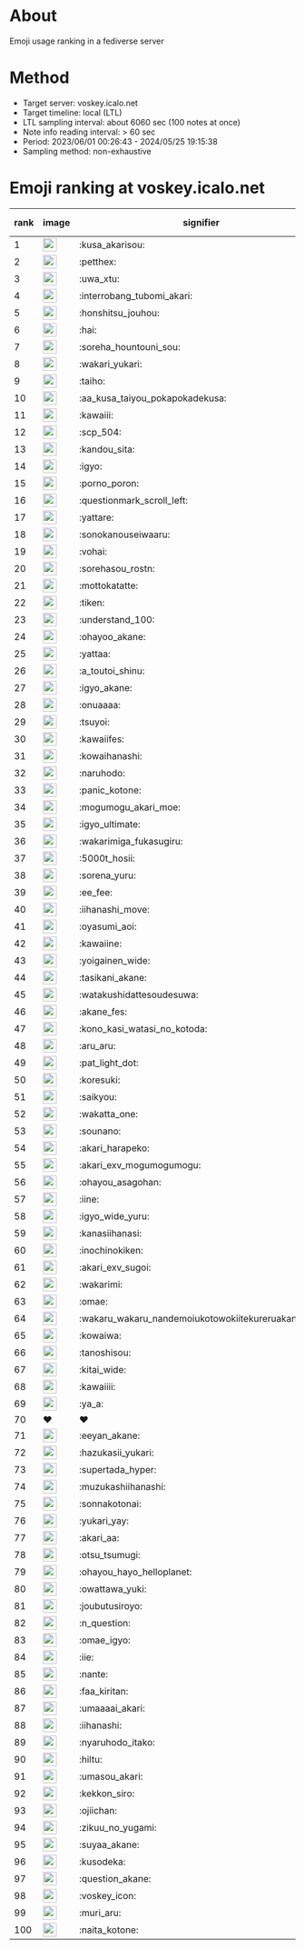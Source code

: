 # About
Emoji usage ranking in a fediverse server

# Method
- Target server: voskey.icalo.net
- Target timeline: local (LTL)
- LTL sampling interval: about 6060 sec (100 notes at once)
- Note info reading interval: > 60 sec
- Period: 2023/06/01 00:26:43 - 2024/05/25 19:15:38 
- Sampling method: non-exhaustive

# Emoji ranking at voskey.icalo.net

|rank|image|signifier|type|frequency score|
|----|----|----|----|----|
|1|<img height="24" src="https://voskey.icalo.net/emoji/kusa_akarisou.webp">|:kusa_akarisou:|custom|26127|
|2|<img height="24" src="https://voskey.icalo.net/emoji/petthex.webp">|:petthex:|custom|18112|
|3|<img height="24" src="https://voskey.icalo.net/emoji/uwa_xtu.webp">|:uwa_xtu:|custom|11354|
|4|<img height="24" src="https://voskey.icalo.net/emoji/interrobang_tubomi_akari.webp">|:interrobang_tubomi_akari:|custom|9327|
|5|<img height="24" src="https://voskey.icalo.net/emoji/honshitsu_jouhou.webp">|:honshitsu_jouhou:|custom|8406|
|6|<img height="24" src="https://voskey.icalo.net/emoji/hai.webp">|:hai:|custom|7443|
|7|<img height="24" src="https://voskey.icalo.net/emoji/soreha_hountouni_sou.webp">|:soreha_hountouni_sou:|custom|6654|
|8|<img height="24" src="https://voskey.icalo.net/emoji/wakari_yukari.webp">|:wakari_yukari:|custom|6549|
|9|<img height="24" src="https://voskey.icalo.net/emoji/taiho.webp">|:taiho:|custom|6492|
|10|<img height="24" src="https://voskey.icalo.net/emoji/aa_kusa_taiyou_pokapokadekusa.webp">|:aa_kusa_taiyou_pokapokadekusa:|custom|6278|
|11|<img height="24" src="https://voskey.icalo.net/emoji/kawaiii.webp">|:kawaiii:|custom|5575|
|12|<img height="24" src="https://voskey.icalo.net/emoji/scp_504.webp">|:scp_504:|custom|5475|
|13|<img height="24" src="https://voskey.icalo.net/emoji/kandou_sita.webp">|:kandou_sita:|custom|5413|
|14|<img height="24" src="https://voskey.icalo.net/emoji/igyo.webp">|:igyo:|custom|4347|
|15|<img height="24" src="https://voskey.icalo.net/emoji/porno_poron.webp">|:porno_poron:|custom|4144|
|16|<img height="24" src="https://voskey.icalo.net/emoji/questionmark_scroll_left.webp">|:questionmark_scroll_left:|custom|4089|
|17|<img height="24" src="https://voskey.icalo.net/emoji/yattare.webp">|:yattare:|custom|4082|
|18|<img height="24" src="https://voskey.icalo.net/emoji/sonokanouseiwaaru.webp">|:sonokanouseiwaaru:|custom|3902|
|19|<img height="24" src="https://voskey.icalo.net/emoji/vohai.webp">|:vohai:|custom|3845|
|20|<img height="24" src="https://voskey.icalo.net/emoji/sorehasou_rostn.webp">|:sorehasou_rostn:|custom|3696|
|21|<img height="24" src="https://voskey.icalo.net/emoji/mottokatatte.webp">|:mottokatatte:|custom|3667|
|22|<img height="24" src="https://voskey.icalo.net/emoji/tiken.webp">|:tiken:|custom|3495|
|23|<img height="24" src="https://voskey.icalo.net/emoji/understand_100.webp">|:understand_100:|custom|3361|
|24|<img height="24" src="https://voskey.icalo.net/emoji/ohayoo_akane.webp">|:ohayoo_akane:|custom|3292|
|25|<img height="24" src="https://voskey.icalo.net/emoji/yattaa.webp">|:yattaa:|custom|3179|
|26|<img height="24" src="https://voskey.icalo.net/emoji/a_toutoi_shinu.webp">|:a_toutoi_shinu:|custom|3032|
|27|<img height="24" src="https://voskey.icalo.net/emoji/igyo_akane.webp">|:igyo_akane:|custom|2927|
|28|<img height="24" src="https://voskey.icalo.net/emoji/onuaaaa.webp">|:onuaaaa:|custom|2894|
|29|<img height="24" src="https://voskey.icalo.net/emoji/tsuyoi.webp">|:tsuyoi:|custom|2869|
|30|<img height="24" src="https://voskey.icalo.net/emoji/kawaiifes.webp">|:kawaiifes:|custom|2775|
|31|<img height="24" src="https://voskey.icalo.net/emoji/kowaihanashi.webp">|:kowaihanashi:|custom|2639|
|32|<img height="24" src="https://voskey.icalo.net/emoji/naruhodo.webp">|:naruhodo:|custom|2623|
|33|<img height="24" src="https://voskey.icalo.net/emoji/panic_kotone.webp">|:panic_kotone:|custom|2618|
|34|<img height="24" src="https://voskey.icalo.net/emoji/mogumogu_akari_moe.webp">|:mogumogu_akari_moe:|custom|2581|
|35|<img height="24" src="https://voskey.icalo.net/emoji/igyo_ultimate.webp">|:igyo_ultimate:|custom|2500|
|36|<img height="24" src="https://voskey.icalo.net/emoji/wakarimiga_fukasugiru.webp">|:wakarimiga_fukasugiru:|custom|2367|
|37|<img height="24" src="https://voskey.icalo.net/emoji/5000t_hosii.webp">|:5000t_hosii:|custom|2351|
|38|<img height="24" src="https://voskey.icalo.net/emoji/sorena_yuru.webp">|:sorena_yuru:|custom|2322|
|39|<img height="24" src="https://voskey.icalo.net/emoji/ee_fee.webp">|:ee_fee:|custom|2318|
|40|<img height="24" src="https://voskey.icalo.net/emoji/iihanashi_move.webp">|:iihanashi_move:|custom|2262|
|41|<img height="24" src="https://voskey.icalo.net/emoji/oyasumi_aoi.webp">|:oyasumi_aoi:|custom|2221|
|42|<img height="24" src="https://voskey.icalo.net/emoji/kawaiine.webp">|:kawaiine:|custom|2125|
|43|<img height="24" src="https://voskey.icalo.net/emoji/yoigainen_wide.webp">|:yoigainen_wide:|custom|2090|
|44|<img height="24" src="https://voskey.icalo.net/emoji/tasikani_akane.webp">|:tasikani_akane:|custom|2078|
|45|<img height="24" src="https://voskey.icalo.net/emoji/watakushidattesoudesuwa.webp">|:watakushidattesoudesuwa:|custom|1991|
|46|<img height="24" src="https://voskey.icalo.net/emoji/akane_fes.webp">|:akane_fes:|custom|1906|
|47|<img height="24" src="https://voskey.icalo.net/emoji/kono_kasi_watasi_no_kotoda.webp">|:kono_kasi_watasi_no_kotoda:|custom|1905|
|48|<img height="24" src="https://voskey.icalo.net/emoji/aru_aru.webp">|:aru_aru:|custom|1903|
|49|<img height="24" src="https://voskey.icalo.net/emoji/pat_light_dot.webp">|:pat_light_dot:|custom|1893|
|50|<img height="24" src="https://voskey.icalo.net/emoji/koresuki.webp">|:koresuki:|custom|1869|
|51|<img height="24" src="https://voskey.icalo.net/emoji/saikyou.webp">|:saikyou:|custom|1848|
|52|<img height="24" src="https://voskey.icalo.net/emoji/wakatta_one.webp">|:wakatta_one:|custom|1833|
|53|<img height="24" src="https://voskey.icalo.net/emoji/sounano.webp">|:sounano:|custom|1810|
|54|<img height="24" src="https://voskey.icalo.net/emoji/akari_harapeko.webp">|:akari_harapeko:|custom|1805|
|55|<img height="24" src="https://voskey.icalo.net/emoji/akari_exv_mogumogumogu.webp">|:akari_exv_mogumogumogu:|custom|1772|
|56|<img height="24" src="https://voskey.icalo.net/emoji/ohayou_asagohan.webp">|:ohayou_asagohan:|custom|1720|
|57|<img height="24" src="https://voskey.icalo.net/emoji/iine.webp">|:iine:|custom|1680|
|58|<img height="24" src="https://voskey.icalo.net/emoji/igyo_wide_yuru.webp">|:igyo_wide_yuru:|custom|1643|
|59|<img height="24" src="https://voskey.icalo.net/emoji/kanasiihanasi.webp">|:kanasiihanasi:|custom|1589|
|60|<img height="24" src="https://voskey.icalo.net/emoji/inochinokiken.webp">|:inochinokiken:|custom|1561|
|61|<img height="24" src="https://voskey.icalo.net/emoji/akari_exv_sugoi.webp">|:akari_exv_sugoi:|custom|1552|
|62|<img height="24" src="https://voskey.icalo.net/emoji/wakarimi.webp">|:wakarimi:|custom|1517|
|63|<img height="24" src="https://voskey.icalo.net/emoji/omae.webp">|:omae:|custom|1447|
|64|<img height="24" src="https://voskey.icalo.net/emoji/wakaru_wakaru_nandemoiukotowokiitekureruakanetyan.webp">|:wakaru_wakaru_nandemoiukotowokiitekureruakanetyan:|custom|1436|
|65|<img height="24" src="https://voskey.icalo.net/emoji/kowaiwa.webp">|:kowaiwa:|custom|1428|
|66|<img height="24" src="https://voskey.icalo.net/emoji/tanoshisou.webp">|:tanoshisou:|custom|1416|
|67|<img height="24" src="https://voskey.icalo.net/emoji/kitai_wide.webp">|:kitai_wide:|custom|1413|
|68|<img height="24" src="https://voskey.icalo.net/emoji/kawaiiii.webp">|:kawaiiii:|custom|1406|
|69|<img height="24" src="https://voskey.icalo.net/emoji/ya_a.webp">|:ya_a:|custom|1399|
|70|❤|❤|unicode|1353|
|71|<img height="24" src="https://voskey.icalo.net/emoji/eeyan_akane.webp">|:eeyan_akane:|custom|1294|
|72|<img height="24" src="https://voskey.icalo.net/emoji/hazukasii_yukari.webp">|:hazukasii_yukari:|custom|1284|
|73|<img height="24" src="https://voskey.icalo.net/emoji/supertada_hyper.webp">|:supertada_hyper:|custom|1277|
|74|<img height="24" src="https://voskey.icalo.net/emoji/muzukashiihanashi.webp">|:muzukashiihanashi:|custom|1274|
|75|<img height="24" src="https://voskey.icalo.net/emoji/sonnakotonai.webp">|:sonnakotonai:|custom|1254|
|76|<img height="24" src="https://voskey.icalo.net/emoji/yukari_yay.webp">|:yukari_yay:|custom|1246|
|77|<img height="24" src="https://voskey.icalo.net/emoji/akari_aa.webp">|:akari_aa:|custom|1228|
|78|<img height="24" src="https://voskey.icalo.net/emoji/otsu_tsumugi.webp">|:otsu_tsumugi:|custom|1200|
|79|<img height="24" src="https://voskey.icalo.net/emoji/ohayou_hayo_helloplanet.webp">|:ohayou_hayo_helloplanet:|custom|1198|
|80|<img height="24" src="https://voskey.icalo.net/emoji/owattawa_yuki.webp">|:owattawa_yuki:|custom|1179|
|81|<img height="24" src="https://voskey.icalo.net/emoji/joubutusiroyo.webp">|:joubutusiroyo:|custom|1167|
|82|<img height="24" src="https://voskey.icalo.net/emoji/n_question.webp">|:n_question:|custom|1167|
|83|<img height="24" src="https://voskey.icalo.net/emoji/omae_igyo.webp">|:omae_igyo:|custom|1159|
|84|<img height="24" src="https://voskey.icalo.net/emoji/iie.webp">|:iie:|custom|1155|
|85|<img height="24" src="https://voskey.icalo.net/emoji/nante.webp">|:nante:|custom|1146|
|86|<img height="24" src="https://voskey.icalo.net/emoji/faa_kiritan.webp">|:faa_kiritan:|custom|1143|
|87|<img height="24" src="https://voskey.icalo.net/emoji/umaaaai_akari.webp">|:umaaaai_akari:|custom|1139|
|88|<img height="24" src="https://voskey.icalo.net/emoji/iihanashi.webp">|:iihanashi:|custom|1136|
|89|<img height="24" src="https://voskey.icalo.net/emoji/nyaruhodo_itako.webp">|:nyaruhodo_itako:|custom|1133|
|90|<img height="24" src="https://voskey.icalo.net/emoji/hiltu.webp">|:hiltu:|custom|1118|
|91|<img height="24" src="https://voskey.icalo.net/emoji/umasou_akari.webp">|:umasou_akari:|custom|1106|
|92|<img height="24" src="https://voskey.icalo.net/emoji/kekkon_siro.webp">|:kekkon_siro:|custom|1104|
|93|<img height="24" src="https://voskey.icalo.net/emoji/ojiichan.webp">|:ojiichan:|custom|1102|
|94|<img height="24" src="https://voskey.icalo.net/emoji/zikuu_no_yugami.webp">|:zikuu_no_yugami:|custom|1089|
|95|<img height="24" src="https://voskey.icalo.net/emoji/suyaa_akane.webp">|:suyaa_akane:|custom|1083|
|96|<img height="24" src="https://voskey.icalo.net/emoji/kusodeka.webp">|:kusodeka:|custom|1076|
|97|<img height="24" src="https://voskey.icalo.net/emoji/question_akane.webp">|:question_akane:|custom|1047|
|98|<img height="24" src="https://voskey.icalo.net/emoji/voskey_icon.webp">|:voskey_icon:|custom|1028|
|99|<img height="24" src="https://voskey.icalo.net/emoji/muri_aru.webp">|:muri_aru:|custom|1016|
|100|<img height="24" src="https://voskey.icalo.net/emoji/naita_kotone.webp">|:naita_kotone:|custom|992|
